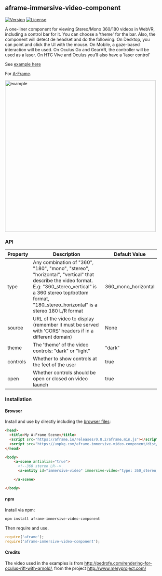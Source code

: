 ## aframe-immersive-video-component

[![Version](http://img.shields.io/npm/v/aframe-immersive-video-component.svg?style=flat-square)](https://npmjs.org/package/aframe-immersive-video-component)
[![License](http://img.shields.io/npm/l/aframe-immersive-video-component.svg?style=flat-square)](https://npmjs.org/package/aframe-immersive-video-component)

A one-liner component for viewing Stereo/Mono 360/180 videos in WebVR, including a control bar for it. You can choose a 'theme' for the bar. Also, the component will detect de headset and do the following: On Desktop, you can point and click the UI with the mouse. On Mobile, a gaze-based interaction will be used. On Oculus Go and GearVR, the controller will be used as a laser. On HTC Vive and Oculus you'll also have a 'laser control'

See [example here](https://oscarmarinmiro.github.io/aframe-immersive-video/)

For [A-Frame](https://aframe.io).


<img src="img/capture.gif" alt="example" width="500">

### API

| Property | Description | Default Value |
| -------- | ----------- | ------------- |
| type         |      Any combination of "360", "180", "mono", "stereo", "horizontal", "vertical" that describe the video format. E.g: "360_stereo_vertical" is a 360 stereo top/bottom format, "180_stereo_horizontal" is a stereo 180 L/R format       |   360_mono_horizontal            |
| source    | URL of the video to display (remember it must be served with 'CORS' headers if in a different domain)   | None    | 
|  theme | The 'theme' of the video controls: "dark" or "light" | "dark" |
| controls | Whether to show controls at the feet of the user | true |
| open | Whether controls should be open or closed on video launch | true |
### Installation

#### Browser

Install and use by directly including the [browser files](dist):

```html
<head>
  <title>My A-Frame Scene</title>
  <script src="https://aframe.io/releases/0.8.2/aframe.min.js"></script>
  <script src="https://unpkg.com/aframe-immersive-video-component/dist/aframe-immersive-video-component.min.js"></script>
</head>

<body>
    <a-scene antialias="true">
      <!--360 stereo LR-->
      <a-entity id="immersive-video" immersive-video="type: 360_stereo; source:https://cdn.dataverse.xyz/examples/allvizs/immersive/MaryOculus.mp4"></a-entity>

    </a-scene>

</body>
```

#### npm

Install via npm:

```bash
npm install aframe-immersive-video-component
```

Then require and use.

```js
require('aframe');
require('aframe-immersive-video-component');
```


#### Credits

The video used in the examples is from http://pedrofe.com/rendering-for-oculus-rift-with-arnold/, from the project http://www.meryproject.com/
